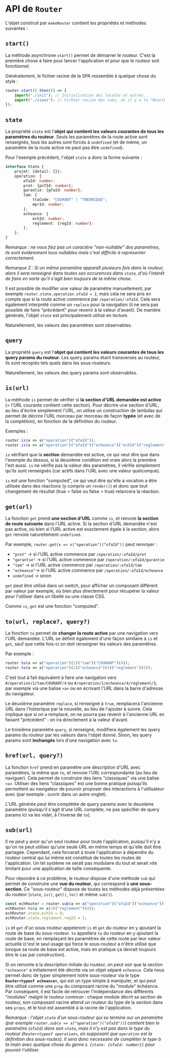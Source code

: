 # API de `Router`

L'objet construit par `makeRouter` contient les propriétés et méthodes suivantes :

## `start()`

La méthode asynchrone `start()` permet de démarrer le routeur. C'est la première chose à faire pour lancer l'application et pour que le routeur soit fonctionnel.

Généralement, le fichier racine de la SPA ressemble à quelque chose du style :

```ts
router.start().then(() => {
    import("./init"); // Initialisation des locales et autres...
    import("./views"); // Fichier racine des vues, où il y a le "ReactDOM.render()" par exemple.
});
```

## `state`

La propriété `state` est l'**objet qui contient les valeurs courantes de tous les paramètres du routeur**. Seuls les paramètres de la route active sont renseignés, tous les autres sont forcés à `undefined` (et de même, un paramètre de la route active ne peut pas être `undefined`).

Pour l'exemple précédent, l'objet `state` a donc la forme suivante :

```ts
interface State {
    projet: {detail: {}};
    operation: {
        ofaId: number;
        pret: {pnfId: number};
        garantie: {gfaId: number};
        tam: {
            ttaCode: "COURANT" | "THEORIQUE";
            mprId: number;
        };
        echeance: {
            echId: number;
            reglement: {regId: number};
        };
    };
}
```

_Remarque : ne vous fiez pas un caractère "non-nullable" des paramètres, ils sont évidemment tous nullables mais c'est difficile à représenter correctement._

_Remarque 2 : Si un même paramètre apparaît plusieurs fois dans le routeur, alors il sera renseigné dans toutes ses occurences dans `state`, d'où l'intérêt de faire en sorte qu'il s'agit bien toujours de la même chose._

Il est possible de modifier une valeur de paramètre manuellement, par exemple `router.state.operation.ofaId = 2`, mais cela ne sera pris en compte que si la route active commence par `/operation/:ofaId`. Cela sera également interprété comme un `replace` pour la navigation (il ne sera pas possible de faire "précédent" pour revenir à la valeur d'avant). De manière générale, l'objet `state` est principalement utilisé en lecture.

Naturellement, les valeurs des paramètres sont observables.

## `query`

La propriété `query` est l'**objet qui contient les valeurs courantes de tous les query params du routeur**. Les query params étant transverses au routeur, ils sont recopiés tels quels dans les sous-routeurs.

Naturellement, les valeurs des query params sont observables.

## `is(url)`

La méthode `is` permet de vérifier si **la section d'URL demandée est active** (= l'URL courante contient cette section). Pour décrire une section d'URL, au lieu d'écrire simplement l'URL, on utilise un construction de lambdas qui permet de décrire l'URL morceau par morceau de façon **typée** (et avec de la complétion), en fonction de la définition du routeur.

Exemples :

```ts
router.is(a => a("operation")("ofaId"));
router.is(a => a("operation")("ofaId")("echeance")("echId")("reglement")("regId"));
```

`is` vérifiant que la **section** demandée est active, ce qui veut dire que dans l'exemple du dessus, si la deuxième condition est vraie alors la première l'est aussi. `is` ne vérifie pas la valeur des paramètres, il vérifie simplement qu'ils sont renseignés (car actifs dans l'URL avec une valeur quelconque).

`is` est une fonction "computed", ce qui veut dire qu'elle a vocation a être utilisée dans des réactions (y compris un `render()`) et donc que tout changement de résultat (true > false ou false > true) relancera la réaction.

## `get(url)`

La fonction `get` prend **une section d'URL** comme `is`, et renvoie **la section de route suivante** dans l'URL active. Si la section d'URL demandée n'est pas active, où bien si l'URL active est exactement égale à la section, alors `get` renvoie naturellement `undefined`.

Par exemple, `router.get(x => x("operation")("ofaId"))` peut renvoyer :

-   `"pret"` -> si l'URL active commence par `/operation/:ofaId/pret`
-   `"garantie"` -> si l'URL active commence par `/operation/:ofaId/garantie`
-   `"tam"` -> si l'URL active commence par `/operation/:ofaId/tam`
-   `"echeance"`-> si l'URL active commence par `/operation/:ofaId/echeance`
-   `undefined` -> sinon

`get` peut être utilisé dans un switch, pour afficher un composant différent par valeur par exemple, où bien plus directement pour récupérer la valeur pour l'utiliser dans un libellé ou une classe CSS.

Comme `is`, `get` est une fonction "computed".

## `to(url, replace?, query?)`

La fonction `to` permet de **changer la route active** par une navigation vers l'URL demandée. L'URL se définit également d'une façon similaire à `is` et `get`, sauf que cette fois-ci on doit renseigner les valeurs des paramètres.

Par exemple :

```ts
router.to(a => a("operation")(1)("tam")("COURANT")(4));
router.to(a => a("operation")(1)("echeance")(4)("reglement")(3));
```

C'est tout à fait équivalent à faire une navigation vers `#/operation/1/tam/COURANT/4` ou
`#/operation/1/echeance/4/reglement/3`, par exemple via une balise `<a>` ou en écrivant l'URL dans la barre d'adresse du navigateur.

Le deuxième paramètre `replace`, si renseigné à `true`, remplacera l'ancienne URL dans l'historique par la nouvelle, au lieu de l'ajouter à suivre. Cela implique que si on a remplacé, on ne pourra pas revenir à l'ancienne URL en faisant "précédent" : on ira directement à la valeur d'avant.

Le troisième paramètre `query`, si renseigné, modifiera également les query params du routeur par les valeurs dans l'objet donné. Sinon, les query params sont **inchangés** lors d'une navigation avec `to`.

## `href(url, query?)`

La fonction `href` prend en paramètre une description d'URL avec paramètres, la même que `to`, et renvoie l'URL correspondante (au lieu de naviguer). Cela permet de construire des liens "classiques" via une balise `<a>`. Utiliser des liens "classiques" est une bonne pratique puisqu'ils permettent au navigateur de pouvoir proposer des interactions à l'utilisateur avec (par exemple : ouvrir dans un autre onglet).

L'URL générée peut être complétée de query params avec le deuxième paramètre (puisqu'il s'agit d'une URL complète, ne pas spécifier de query params ici va les vider, à l'inverse de `to`).

## `sub(url)`

Il ne peut y avoir qu'un seul routeur pour toute l'application, puisqu'il n'y a qu'on ne peut utiliser qu'une seule URL en même temps et qu'elle doit être partagée. Cependant, cela forcerait à toute l'application à dépendre du routeur central qui lui même est constitué de toutes les routes de l'application. Un tel système ne serait pas modulaire du tout et serait vite limitant pour une application de taille conséquente.

Pour répondre à ce problème, le routeur dispose d'une méthode `sub` qui permet de construire une **vue du routeur**, qui correspond à **une sous-section**. Ce "sous-routeur" dispose de toutes les méthodes déjà présentées du routeur (`state`, `is()`, `get()`, `to()` et même `sub()`).

```ts
const echRouter = router.sub(a => a("operation")("ofaId")("echeance"));
echRouter.to(a => a(3)("reglement")(4));
echRouter.state.echId = 8;
echRouter.state.reglement.regId = 1;
```

`is` et `get` d'un sous-routeur appeleront `is` et `get` du routeur en y ajoutant la route de base du sous-routeur. `to` appellera `to` du routeur en y ajoutant la route de base, en remplaçant les paramètres de cette route par leur valeur actuelle (c'est le seul usage qui force le sous-routeur a n'être utilisé que lorsque sa route de base est active, mais en pratique ça devrait toujours être le cas par construction).

Si on remonte à la description initiale du routeur, on peut voir que la section `"echeance"` a initialement été décrite via un objet séparé `echeance`. Cela nous permet donc de typer simplement notre sous-routeur via le type **`Router<typeof echeance>`**, qui est un type simple à manipuler, et qui peut être utilisé comme une `prop` du composant racine du "module" échéance. Par conséquent, il est facile de retrouver l'indépendance des différents "modules" malgré le routeur commun : chaque module décrit sa section de routeur, son composant racine attend un routeur du type de la section dans ses `props`, et le tout est assemblé à la racine de l'application.

_Remarque : l'objet `state` d'un sous-routeur qui se termine sur un paramètre (par exemple `router.sub(x => x("operation")("ofaId"))`) contient bien le paramètre (`ofaId`) dans son `state`, mais il n'y est pas dans le type du routeur (`Router<typeof operation>`, en supposant que `operation` est la définition des sous-routes). Il sera donc nécessaire de compléter le type à la main avec quelque chose du genre `& {state: {ofaId: number}}` pour pouvoir l'utiliser._
